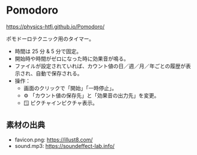 # Pomodoro

<https://physics-htfi.github.io/Pomodoro/>

ポモドーロテクニック用のタイマー。

- 時間は 25 分 & 5 分で固定。
- 開始時や時間がゼロになった時に効果音が鳴る。
- ファイルが設定されていれば、カウント値の日／週／月／年ごとの履歴が表示され、自動で保存される。
- 操作：
  - 画面のクリックで「開始」「一時停止」。
  - ⚙️ 「カウント値の保存先」と「効果音の出力先」を変更。
  - 🪟 ピクチャインピクチャ表示。

## 素材の出典

- favicon.png: <https://illust8.com/>
- sound.mp3: <https://soundeffect-lab.info/>
